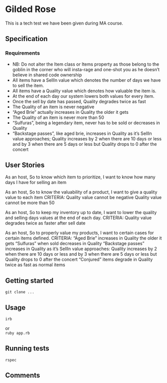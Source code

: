 # Gilded Rose

This is a tech test we have been given during MA course.


## Specification

### Requirements

* NB: Do not alter the Item class or Items property as those belong to the goblin in the corner who will insta-rage and one-shot you as he doesn’t believe in shared code ownership
* All items have a SellIn value which denotes the number of days we have to sell the item.
* All items have a Quality value which denotes how valuable the item is.
* At the end of each day our system lowers both values for every item.
* Once the sell by date has passed, Quality degrades twice as fast
* The Quality of an item is never negative
* “Aged Brie” actually increases in Quality the older it gets
* The Quality of an item is never more than 50
* “Sulfuras”, being a legendary item, never has to be sold or decreases in Quality
* “Backstage passes”, like aged brie, increases in Quality as it’s SellIn value approaches; Quality increases by 2 when there are 10 days or less and by 3 when there are 5 days or less but Quality drops to 0 after the concert

## User Stories

As an host,
So to know which item to prioritize,
I want to know how many days I have for selling an item

As an host,
So to know the valuability of a product,
I want to give a quality value to each item
CRITERIA:
Quality value cannot be negative
Quality value cannot be more than 50

As an host,
So to keep my inventory up to date,
I want to lower the quality and selling days values at the end of each day.
CRITERIA:
Quality value degrades twice as faster after sell date

As an host,
So to properly value my products,
I want to certain cases for certain items defined.
CRITERIA:
“Aged Brie” increases in Quality the older it gets
“Sulfuras” when sold decreases in Quality
“Backstage passes” increases in Quality as it’s SellIn value approaches: Quality increases by 2 when there are 10 days or less and by 3 when there are 5 days or less but Quality drops to 0 after the concert
“Conjured” items degrade in Quality twice as fast as normal items

## Getting started

`git clone ...`  

## Usage
`irb`  

or  
`ruby app.rb`  

## Running tests

`rspec`

## Comments
